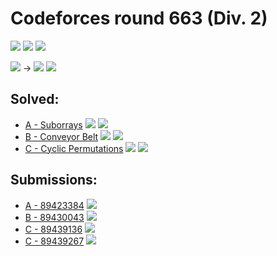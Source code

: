 # Codeforces round 663 (Div. 2)

![](https://img.shields.io/badge/Participation-2-blueviolet)
![](https://img.shields.io/badge/Rank-2863-blue)
![](https://img.shields.io/badge/Points-2101-orange)

![](https://img.shields.io/badge/Newbie-535-lightgrey) →
![](https://img.shields.io/badge/Newbie-923-lightgrey)
![](https://img.shields.io/badge/-%2B388-green)

## Solved:
* [A - Suborrays](https://codeforces.com/contest/1391/problem/A)
![](https://img.shields.io/badge/Time-00%3A15-yellowgreen)
![](https://img.shields.io/badge/Points-470%2F500-blue)
* [B - Conveyor Belt](https://codeforces.com/contest/1391/problem/B)
![](https://img.shields.io/badge/Time-00%3A28-yellowgreen)
![](https://img.shields.io/badge/Points-666%2F750-blue)
* [C - Cyclic Permutations](https://codeforces.com/contest/1391/problem/C)
![](https://img.shields.io/badge/Time-00%3A57-yellowgreen)
![](https://img.shields.io/badge/Points-965%2F1250-blue)

## Submissions:
* [A - 89423384](https://codeforces.com/contest/1391/submission/89423384)
![](https://img.shields.io/badge/-Accepted-brightgreen)
* [B - 89430043](https://codeforces.com/contest/1391/submission/89430043)
![](https://img.shields.io/badge/-Accepted-brightgreen)
* [C - 89439136](https://codeforces.com/contest/1391/submission/89439136)
![](https://img.shields.io/badge/-Failed%20test%201-yellow)
* [C - 89439267](https://codeforces.com/contest/1391/submission/89439267)
![](https://img.shields.io/badge/-Accepted-brightgreen)

